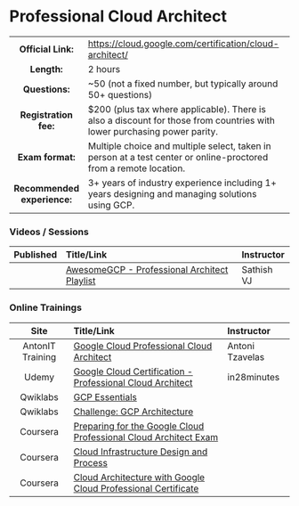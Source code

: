 # Professional Cloud Architect

| | | |
| :---:         |     :---      |          :--- |
| **Official Link:** | https://cloud.google.com/certification/cloud-architect/ | 
| **Length:** | 2 hours | 
| **Questions:** | ~50 (not a fixed number, but typically around 50+ questions) | 
| **Registration fee:** | $200 (plus tax where applicable).  There is also a discount for those from countries with lower purchasing power parity. | 
| **Exam format:** | Multiple choice and multiple select, taken in person at a test center or online-proctored from a remote location. | 
| **Recommended experience:** |  3+ years of industry experience including 1+ years designing and managing solutions using GCP. | 

### Videos / Sessions
| Published | Title/Link | Instructor |
| :---:         |     :---      |          :--- |
| | [AwesomeGCP - Professional Architect Playlist](https://www.youtube.com/watch?v=iNJe_NrbijM&list=PLQMsfKRZZviTIxEh0pkWNwnDUasGVZS4n&index=1) | Sathish VJ |

### Online Trainings
| Site | Title/Link | Instructor |
| :---:         |     :---      |          :--- |
| AntonIT Training | [Google Cloud Professional Cloud Architect](https://training.antonit.com/p/google-cloud-professional-cloud-architect) | Antoni Tzavelas|
| Udemy | [Google Cloud Certification - Professional Cloud Architect](https://www.udemy.com/course/google-cloud-professional-cloud-architect-certification/?referralCode=B5B766D32C9E03357B86) | in28minutes |
| Qwiklabs | [GCP Essentials](https://google.qwiklabs.com/quests/23) | |
| Qwiklabs | [Challenge: GCP Architecture](https://google.qwiklabs.com/quests/47) | |
| Coursera | [Preparing for the Google Cloud Professional Cloud Architect Exam](https://www.coursera.org/learn/preparing-cloud-professional-cloud-architect-exam) | |
| Coursera | [Cloud Infrastructure Design and Process](https://www.coursera.org/learn/cloud-infrastructure-design-process) | |
| Coursera | [Cloud Architecture with Google Cloud Professional Certificate](https://www.coursera.org/professional-certificates/gcp-cloud-architect) | |

